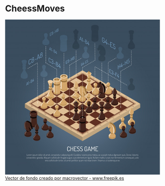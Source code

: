 # CheessMoves

![alt ajedres](img/composicion-juegos-mesa_1284-18306.jpg)
<a href="https://www.freepik.es/fotos-vectores-gratis/fondo">Vector de fondo creado por macrovector - www.freepik.es</a>
